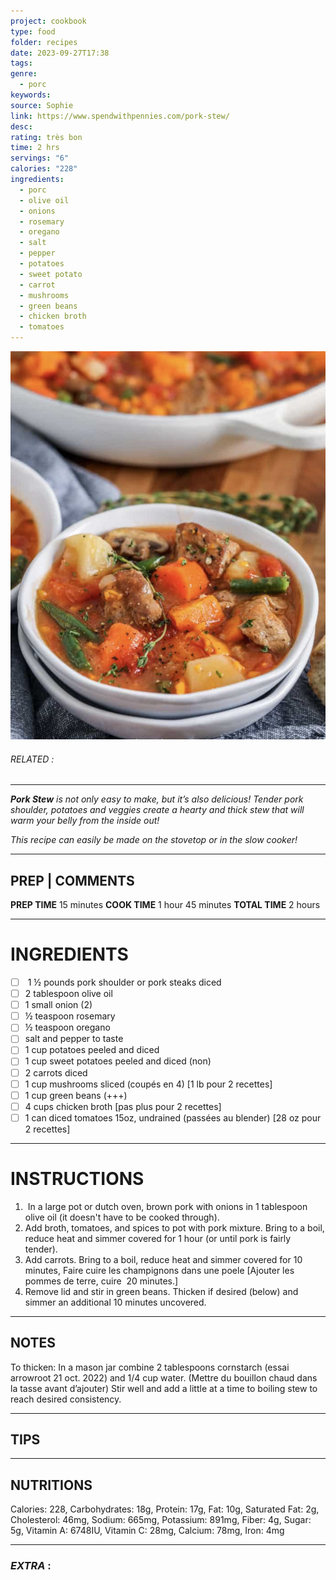 ```yaml
---
project: cookbook
type: food
folder: recipes
date: 2023-09-27T17:38
tags: 
genre:
  - porc
keywords: 
source: Sophie
link: https://www.spendwithpennies.com/pork-stew/
desc: 
rating: très bon
time: 2 hrs
servings: "6"
calories: "228"
ingredients:
  - porc
  - olive oil
  - onions
  - rosemary
  - oregano
  - salt
  - pepper
  - potatoes
  - sweet potato
  - carrot
  - mushrooms
  - green beans
  - chicken broth
  - tomatoes
---
```


![IMAGE](image_456.png)

###### *RELATED* : 
---
_**Pork Stew** is not only easy to make, but it’s also delicious! Tender pork shoulder, potatoes and veggies create a hearty and thick stew that will warm your belly from the inside out!_

_This recipe can easily be made on the stovetop or in the slow cooker!_

---
## PREP | COMMENTS

**PREP TIME** 15 minutes
**COOK TIME** 1 hour 45 minutes
**TOTAL TIME** 2 hours

---
# INGREDIENTS

- [ ]  1 ½ pounds pork shoulder or pork steaks diced
- [ ] 2 tablespoon olive oil
- [ ] 1 small onion (2)
- [ ] ½ teaspoon rosemary
- [ ] ½ teaspoon oregano
- [ ] salt and pepper to taste
- [ ] 1 cup potatoes peeled and diced
- [ ] 1 cup sweet potatoes peeled and diced (non)
- [ ] 2 carrots diced
- [ ] 1 cup mushrooms sliced (coupés en 4) [1 lb pour 2 recettes]
- [ ] 1 cup green beans (+++)
- [ ] 4 cups chicken broth [pas plus pour 2 recettes]
- [ ] 1 can diced tomatoes 15oz, undrained (passées au blender) [28 oz pour 2 recettes]

---
# INSTRUCTIONS

1.  In a large pot or dutch oven, brown pork with onions in 1 tablespoon olive oil (it doesn't have to be cooked through). 
2. Add broth, tomatoes, and spices to pot with pork mixture. Bring to a boil, reduce heat and simmer covered for 1 hour (or until pork is fairly tender). 
3. Add carrots. Bring to a boil, reduce heat and simmer covered for 10 minutes, Faire cuire les champignons dans une poele [Ajouter les pommes de terre, cuire  20 minutes.]
4. Remove lid and stir in green beans. Thicken if desired (below) and simmer an additional 10 minutes uncovered.

---
## NOTES

To thicken: In a mason jar combine 2 tablespoons cornstarch (essai arrowroot 21 oct. 2022) and 1/4 cup water. (Mettre du bouillon chaud dans la tasse avant d’ajouter) Stir well and add a little at a time to boiling stew to reach desired consistency.

---
## TIPS



---
## NUTRITIONS

Calories: 228, Carbohydrates: 18g, Protein: 17g, Fat: 10g, Saturated Fat: 2g, Cholesterol: 46mg, Sodium: 665mg, Potassium: 891mg, Fiber: 4g, Sugar: 5g, Vitamin A: 6748IU, Vitamin C: 28mg, Calcium: 78mg, Iron: 4mg

---
### *EXTRA* :



